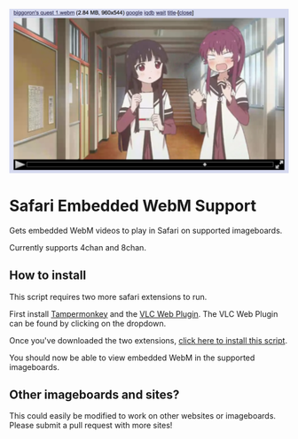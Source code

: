 ![4chan Screenshot](/images/screenshot.png?raw=true')

# Safari Embedded WebM Support
Gets embedded WebM videos to play in Safari on supported imageboards.

Currently supports 4chan and 8chan.

## How to install
This script requires two more safari extensions to run. 

First install [Tampermonkey](https://tampermonkey.net/?browser=safari) and the [VLC Web Plugin](http://www.videolan.org/vlc/download-macosx.html). The VLC Web Plugin can be found by clicking on the dropdown.

Once you've downloaded the two extensions, [click here to install this script](https://github.com/b50/safari-embedded-webm-support/raw/master/webm.user.js).

You should now be able to view embedded WebM in the supported imageboards.

## Other imageboards and sites?
This could easily be modified to work on other websites or imageboards. Please submit a pull request with more sites!
